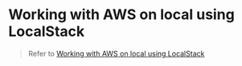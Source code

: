 # Working with AWS on local using LocalStack

> Refer to [Working with AWS on local using LocalStack](https://mflash.dev/post/2021/11/16/working-with-aws-on-local-using-localstack/)
